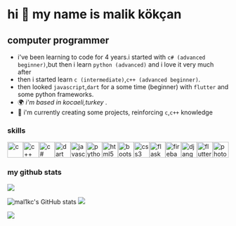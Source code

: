 <!-- ### hi there 👋 -->

<!--
**mal1kc/mal1kc** is a ✨ _special_ ✨ repository because its `readme.md` (this file) appears on your github profile.

here are some ideas to get you started:

- 🔭 i’m currently working on ...
- 🌱 i’m currently learning ...
- 👯 i’m looking to collaborate on ...
- 🤔 i’m looking for help with ...
- 💬 ask me about ...
- 📫 how to reach me: ...
- 😄 pronouns: ...
- ⚡ fun fact: ...
-->
hi 👋 my name is malik kökçan
=============================

computer programmer
-------------------

+ i've been learning to code for 4 years.i started with `c# (advanced beginner)`,but then i learn `python (advanced)` and i love it very much after 
+ then i started learn `c (intermediate)`,`c++ (advanced beginner)`.
+ then looked `javascript`,`dart` for a some time (beginner) with `flutter` and some python frameworks.
+ 🌍  *i'm based in kocaeli,turkey* .
+ 🧠 i'm currently creating some projects, reinforcing `c`,`c++` knowledge

### skills

<p align="left"><a href="https://isocpp.org/" target="_blank" rel="noreferrer"><img src="https://raw.githubusercontent.com/danielcranney/readme-generator/main/public/icons/skills/c-colored.svg" width="36" height="36" alt="c" /></a><a href="https://isocpp.org/" target="_blank" rel="noreferrer"><img src="https://raw.githubusercontent.com/danielcranney/readme-generator/main/public/icons/skills/cplusplus-colored.svg" width="36" height="36" alt="c++" /></a><a href="https://docs.microsoft.com/en-us/dotnet/csharp/" target="_blank" rel="noreferrer"><img src="https://raw.githubusercontent.com/danielcranney/readme-generator/main/public/icons/skills/csharp-colored.svg" width="36" height="36" alt="c#" /></a><a href="https://dart.dev/" target="_blank" rel="noreferrer"><img src="https://raw.githubusercontent.com/danielcranney/readme-generator/main/public/icons/skills/dart-colored.svg" width="36" height="36" alt="dart" /></a><a href="https://developer.mozilla.org/en-us/docs/web/javascript" target="_blank" rel="noreferrer"><img src="https://raw.githubusercontent.com/danielcranney/readme-generator/main/public/icons/skills/javascript-colored.svg" width="36" height="36" alt="javascript" /></a><a href="https://www.python.org/" target="_blank" rel="noreferrer"><img src="https://raw.githubusercontent.com/danielcranney/readme-generator/main/public/icons/skills/python-colored.svg" width="36" height="36" alt="python" /></a><a href="https://developer.mozilla.org/en-us/docs/glossary/html5" target="_blank" rel="noreferrer"><img src="https://raw.githubusercontent.com/danielcranney/readme-generator/main/public/icons/skills/html5-colored.svg" width="36" height="36" alt="html5" /></a><a href="https://getbootstrap.com/" target="_blank" rel="noreferrer"><img src="https://raw.githubusercontent.com/danielcranney/readme-generator/main/public/icons/skills/bootstrap-colored.svg" width="36" height="36" alt="bootstrap" /></a><a href="https://www.w3.org/tr/css/#css" target="_blank" rel="noreferrer"><img src="https://raw.githubusercontent.com/danielcranney/readme-generator/main/public/icons/skills/css3-colored.svg" width="36" height="36" alt="css3" /></a><a href="https://flask.palletsprojects.com/en/2.0.x/" target="_blank" rel="noreferrer"><img src="https://raw.githubusercontent.com/danielcranney/readme-generator/main/public/icons/skills/flask-colored-dark.svg" width="36" height="36" alt="flask" /></a><a href="https://firebase.google.com/" target="_blank" rel="noreferrer"><img src="https://raw.githubusercontent.com/danielcranney/readme-generator/main/public/icons/skills/firebase-colored.svg" width="36" height="36" alt="firebase" /></a><a href="https://www.djangoproject.com/" target="_blank" rel="noreferrer"><img src="https://raw.githubusercontent.com/danielcranney/readme-generator/main/public/icons/skills/django-colored-dark.svg" width="36" height="36" alt="django" /></a><a href="https://flutter.dev/" target="_blank" rel="noreferrer"><img src="https://raw.githubusercontent.com/danielcranney/readme-generator/main/public/icons/skills/flutter-colored.svg" width="36" height="36" alt="flutter" /></a><a href="https://www.adobe.com/uk/products/photoshop.html" target="_blank" rel="noreferrer"><img src="https://raw.githubusercontent.com/danielcranney/readme-generator/main/public/icons/skills/photoshop-colored-dark.svg" width="36" height="36" alt="photoshop" /></a></p>

### my github stats

![](https://komarev.com/ghpvc/?username=mal1kc&color=blueviolet&style=flat-square)

![mal1kc's GitHub stats](https://github-readme-stats.vercel.app/api?username=mal1kc&show_icons=true&theme=dark&hide_border=true)
![](https://github-readme-streak-stats.herokuapp.com?user=mal1kc&theme=dark&hide_border=true)

![](https://github-readme-stats.vercel.app/api/top-langs/?username=mal1kc&layout=compact&theme=dark&hide_border=true)
